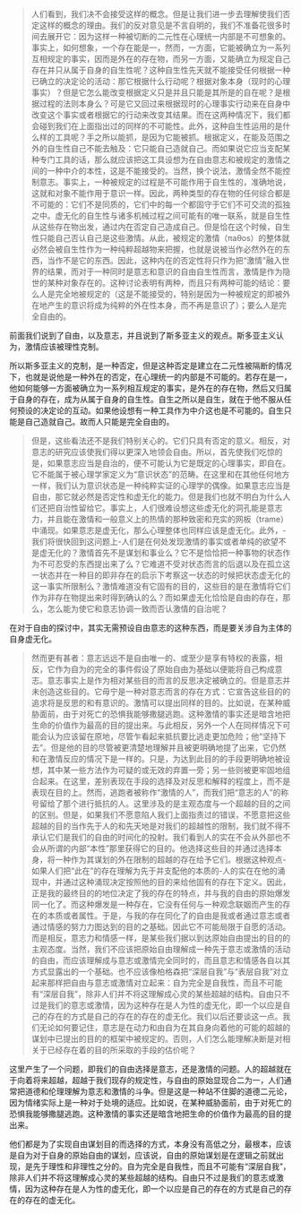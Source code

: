 <blockquote data-pid="I9w0ANjt">人们看到，我们决不会接受这样的概念。但是让我们进一步去理解使我们否定这样的概念的理由。我们的反对意见是不言自明的，我们不准备花很多时间去展开它：因为这样一种被切断的二元性在心理统一内部是不可想象的。事实上，如何想象，一个存在能是一，然而，一方面，它能被确立为一系列互相规定的事实，因而是外在的存在物，而另一方面，又能确立为规定自己存在并只从属于自身的自生性呢？这种自生性先天就不能接受任何根据一种已确立的决定论的活动：那它根据什么行动呢？根据对象本身（现时的心理事实）？但是它怎么能改变根据定义只是并且只能是其所是的自在呢？是根据过程的法则本身么？可是它又回过来根据现时的心理事实行动来在自身中改变这个事实或者根据它的行动来改变其结果。而在这两种情况下，我们都会碰到我们在上面指出过的同样的不可能性。此外，这种自生性运用的是什么样的工具呢？手之所以能抓，是因为它能被抓。根据定义，在能及范围之外的自生性自己不能去触及：它只能自己造就自己。而如果说它应当支配某种专门工具的话，那么就应该把这工具设想为在自由意志和被规定的激情之间的一种中介的本性，这是不能接受的。当然，换个说法，激情全然不能控制意志。事实上，一种被规定的过程是不可能作用于自生性的，准确地说，这就和对象不能作用于意识一样。因此，两种类型的存在物的任何综合都是不可能的：它们不是同质的，它们中的每一个都固守于它们不可交流的孤独之中。虚无化的自生性与诸多机械过程之间可能有的唯一联系，就是自生性从这些存在物出发，通过内在否定自己造成自己。但是恰在这个时候，自生性只能自己否认自己是这些激情。从此，被规定的激情（πaθos）的整体就必然会被自生性作为一种纯粹超越物来把握，也就是说被当作必然外在的东西，当作不是它的东西。因此，这种内在的否定性将只作为把“激情”融入世界的结果，而对于一种同时是意志和意识的自由自生性而言，激情是作为隐世的某种对象存在的。这种讨论表明有两种，而且只有两种可能的结论：要么人是完全地被规定的（这是不能接受的，特别是因为一种被规定的即被外在地产生的意识将成为纯粹的外在性本身，而不再是意识了）；要么人是完全自由的。</blockquote><p data-pid="mu20Meoe">前面我们说到了自由，以及意志，并且说到了斯多亚主义的观点。斯多亚主义认为，激情应该被理性克制。</p><p data-pid="vB8g_i0P">所以斯多亚主义的克制，是一种否定，但是这种否定是建立在二元性被隔断的情况下，也就是说他是一种外在的否定，在心理统一的内部是不可能的。若存在是一，他如何能够一方面被确立为一系列相互规定的事实，是外在的存在物，然后又归属于自身的存在，成为从属于自身的自生性。自生之所以是自生，就在于他不服从任何预设的决定论的互动。如果他设想有一种工具作为中介这也是不可能的。自生只能是自己造就自己。故而人只能是完全自由的。</p><blockquote data-pid="lHOwYXFw">但是，这些看法还不是我们特别关心的。它们只具有否定的意义。相反，对意志的研究应该使我们得以更深入地领会自由。所以，首先使我们吃惊的是，如果意志应当是自治的，便不可能认为它是既定的心理事实，即自在。它不能属于被心理学家定义为“意识状态”的范畴。在这里和在其他任何地方一样，我们认为意识状态是一种纯粹实证的心理学的偶像。如果意志应当是自由，那它就必然是否定性和虚无化的能力。但是我们也就不明白为什么人们还把自治性留给它。事实上，人们很难设想这些虚无化的洞孔能是意志力，并且能在激情和一般意义上的热情的那种致密和充实的网板（trame）中涌现。如果意志是虚无化，那么心理整体也同样应该是虚无化。此外，-我们将很快回到这问题上-人们是在何处发现激情的事实或者单纯的欲望不是虚无化的？激情首先不是谋划和事业么？它不是恰恰把一种事物的状态作为不可忍受的东西提出来了么？它难道不受对状态而言的后退以及在孤立这一状态并在一种目的即非存在的启示下考察这一状态的时候把状态虚无化的这一事实所限制么？激情难道没有它固有的目的，这些目的是在激情将它们作为非存在物提出来时得到确认的么？而如果虚无化恰恰是自由的存在，那么，怎么能为使它和意志协调一致而否认激情的自治呢？</blockquote><p data-pid="Ay3j76S0">在对于自由的探讨中，其实无需预设自由意志的这种东西，而是要关涉自为主体的自身虚无化。</p><blockquote data-pid="0053n5Zo">然而更有甚者：意志远远不是自由唯一的、或至少是享有特权的表露，相反，它作为自为的完全的事件假设了原始自由为基础以便能将自己构成意志。意志事实上是作为相对某些目的而言的反思决定被确立的。但是意志并未创造这些目的。它毋宁是一种对意志而言的存在方式：它宣告这些目的的追求将是反思的和有意识的。激情可以提出同样的目的。比如说，在某种威胁面前，由于对死亡的恐惧我能够撒腿逃跑。这种激情的事实还是暗含地把生命的价值作为最高的目的提出来。与此相反，另外一个人在同样情况下可能会认为应该留在原地，尽管乍看起来抵抗要比逃走更加危险；他“坚持下去”。但是他的目的尽管被更清楚地理解并且被更明确地提了出来，它仍然和在激情反应的情况下是一样的。只是，为达到此目的的手段更明确地被设想，其中某一些方法作为可疑的或无效的弃置一旁；另一些则被更牢固地组合起来。在这里，差别表现在手段的选择及对反思和解释的程度上，而不是表现在目的上。然而，逃跑者被称作“激情的人”，而我们把“意志的人”的称号留给了那个进行抵抗的人。这里涉及的是主观态度与一个超越的目的之间的区别。但是，如果我们不愿意陷人我们上面指责过的错误，不愿意把这些超越的目的当作先于人的和先天地是对我们的超越性的限制，我们就不得不承认它们是我们的自由的时间化的投射。我们看到人的实在不会从外部也不会从所谓的内部“本性”那里获得它的目的。他选择这些目的并通过选择本身，将一种作为其谋划的外在限制的超越的存在给予它们。根据这种观点-如果人们把“此在”的存在理解为先于并支配他的本质的-人的实在在他的涌现中，并通过这种涌现决定按照他的目的来给他固有的存在下定义。因此，正是我的最终目的的地位决定了我的存在的特点，并与我的自由的原始爆发同一化了。而这种爆发是一种存在，它没有任何与一种观念联姻而产生的存在的本质或者属性。于是，与我的存在同化了的自由是我或者通过意志或者通过情感的努力力图达到的目的之基础。因此它不可能局限于自愿的活动。而是相反，意志力和情感一样，是某些我们据以到达原始自由提出的目的的主观态度。当然，我们不应该把原始自由理解成一种先于意志或激情的活动的自由，而应该理解成与意志或激情完全同时的，而且意志和情感各自以其方式显露出的一个基础。也不应该像柏格森把“深层自我”与“表层自我”对立起来那样把自由与意志或激情对立起来：自为完全是自我性，而且不可能有“深层自我”，除非人们并不将这理解成心灵的某些超越的结构。自由只不过是我们的意志或激情，因为这种存在是人为性的虚无化，即一个以应是自己的存在的方式是自己的存在的存在的虚无化。我们以后还要谈这一点。我们无论如何要记住，意志是在动力和由自为在其自身向着他的可能的超越的谋划中已提出的目的的框架中被规定的。否则，人们怎么能理解决断是对相关于已经存在着的目的所采取的手段的估价呢？</blockquote><p data-pid="kyBrocd-">这里产生了一个问题，即我们的自由选择是意志，还是激情的问题。人的超越就在于向着将来超越，超越于我们现存的规定性，与自由的原始显现合二为一，人们通常把道德和伦理理解为意志和激情的斗争。但是这是一种站不住脚的道德二元论，因为情绪实际上是一种对于处境的适应。比如说，在某种威胁面前，由于对死亡的恐惧我能够撒腿逃跑。这种激情的事实还是暗含地把生命的价值作为最高的目的提出来。</p><p data-pid="J8y0V6xZ">他们都是为了实现自由谋划目的而选择的方式，本身没有高低之分，最根本，应该是自为对于自身的原始自由的谋划，应该说，自由的原始谋划是在逻辑之前就出现，是先于理性和非理性之分的。自为完全是自我性，而且不可能有“深层自我”，除非人们并不将这理解成心灵的某些超越的结构。自由只不过是我们的意志或激情，因为这种存在是人为性的虚无化，即一个以应是自己的存在的方式是自己的存在的存在的虚无化。</p><p></p>